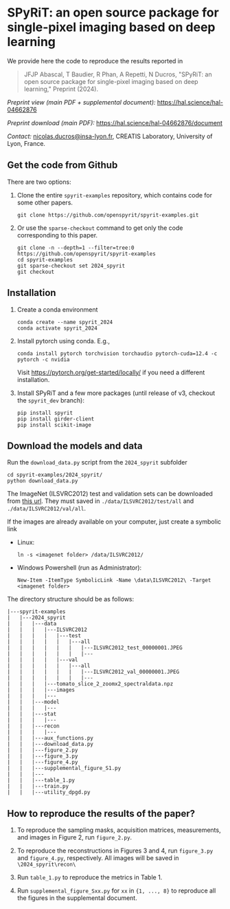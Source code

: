# SPyRiT: an open source package for single-pixel imaging based on deep learning

We provide here the code to reproduce the results reported in

> JFJP Abascal, T Baudier, R Phan, A Repetti, N Ducros, "SPyRiT: an open source package for single-pixel imaging based on deep learning," Preprint (2024). 

*Preprint view (main PDF + supplemental document):* https://hal.science/hal-04662876

*Preprint download (main PDF):* https://hal.science/hal-04662876/document

*Contact:* nicolas.ducros@insa-lyon.fr, CREATIS Laboratory, University of Lyon, France.

## Get the code from Github

There are two options:

1. Clone the entire `spyrit-examples` repository, which contains code for some other papers.
    ```shell
    git clone https://github.com/openspyrit/spyrit-examples.git
    ```

2. Or use the `sparse-checkout` command to get only the code corresponding to this paper.
    ```shell
    git clone -n --depth=1 --filter=tree:0 https://github.com/openspyrit/spyrit-examples
    cd spyrit-examples
    git sparse-checkout set 2024_spyrit
    git checkout
    ```
## Installation

1. Create a conda environment
    ```shell
    conda create --name spyrit_2024
    conda activate spyrit_2024
    ```

1. Install pytorch using conda. E.g.,
    ```shell
    conda install pytorch torchvision torchaudio pytorch-cuda=12.4 -c pytorch -c nvidia
    ```
    Visit https://pytorch.org/get-started/locally/ if you need a different installation.

1. Install SPyRiT and a few more packages (until release of v3, checkout the `spyrit_dev` branch):
    ```shell
    pip install spyrit
    pip install girder-client
    pip install scikit-image
    ```

## Download the models and data

Run the `download_data.py` script from the `2024_spyrit` subfolder
```shell
cd spyrit-examples/2024_spyrit/ 
python download_data.py
```


The ImageNet (ILSVRC2012) test and validation sets can be downloaded from [this url](https://image-net.org/challenges/LSVRC/2012/2012-downloads.php). They must saved in `./data/ILSVRC2012/test/all` and `./data/ILSVRC2012/val/all`. 

If the images are already available on your computer, just create a symbolic link

* Linux:

    ```shell
    ln -s <imagenet folder> /data/ILSVRC2012/ 
    ```

* Windows Powershell (run as Administrator):

    ```shell
    New-Item -ItemType SymbolicLink -Name \data\ILSVRC2012\ -Target <imagenet folder>
    ```
The directory structure should be as follows:

```
|---spyrit-examples
|   |---2024_spyrit
|   |   |---data
|   |   |   |---ILSVRC2012
|   |   |   |   |---test
|   |   |   |   |   |---all
|   |   |   |   |   |   |---ILSVRC2012_test_00000001.JPEG
|   |   |   |   |   |   |---
|   |   |   |   |---val
|   |   |   |   |   |---all
|   |   |   |   |   |   |---ILSVRC2012_val_00000001.JPEG
|   |   |   |   |   |   |---
|   |   |   |---tomato_slice_2_zoomx2_spectraldata.npz
|   |   |   |---images
|   |   |   |---
|   |   |---model
|   |   |   |---
|   |   |---stat
|   |   |   |---
|   |   |---recon
|   |   |   |---
|   |   |---aux_functions.py
|   |   |---download_data.py
|   |   |---figure_2.py
|   |   |---figure_3.py
|   |   |---figure_4.py
|   |   |---supplemental_figure_S1.py
|   |   |---
|   |   |---table_1.py
|   |   |---train.py
|   |   |---utility_dpgd.py
```

## How to reproduce the results of the paper?
1. To reproduce the sampling masks, acquisition matrices, measurements, and images in Figure 2, run `figure_2.py`. 

2. To reproduce the reconstructions in Figures 3 and 4, run `figure_3.py` and `figure_4.py`, respectively. All images will be saved in `\2024_spyrit\recon\`

3. Run `table_1.py` to reproduce the metrics in Table 1.

4. Run `supplemental_figure_Sxx.py` for `xx` in `{1, ..., 8}` to reproduce all the figures in the supplemental document.